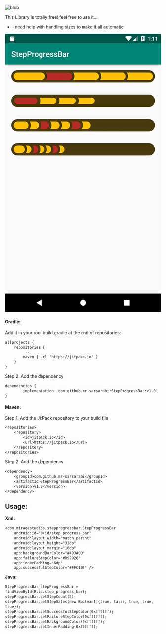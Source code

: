![blob](https://jitpack.io/#mr-sarsarabi/StepProgressBar/v1.0)

This Library is totally free! feel free to use it...
+ I need help with handling sizes to make it all automatic.

![Screenshot of the library outcome.](screenshot.png)

#### Gradle:
Add it in your root build.gradle at the end of repositories:

	allprojects {
		repositories {
			...
			maven { url 'https://jitpack.io' }
		}
	}
Step 2. Add the dependency

	dependencies {
	        implementation 'com.github.mr-sarsarabi:StepProgressBar:v1.0'
	}

#### Maven:


Step 1. Add the JitPack repository to your build file

	<repositories>
		<repository>
		    <id>jitpack.io</id>
		    <url>https://jitpack.io</url>
		</repository>
	</repositories>
Step 2. Add the dependency

	<dependency>
	    <groupId>com.github.mr-sarsarabi</groupId>
	    <artifactId>StepProgressBar</artifactId>
	    <version>v1.0</version>
	</dependency>


## Usage:

**Xml:**

    <com.miragestudios.stepprogressbar.StepProgressBar
        android:id="@+id/step_progress_bar"
        android:layout_width="match_parent"
        android:layout_height="32dp"
        android:layout_margin="16dp"
        app:backgroundBarColor="#493A0D"
        app:failureStepColor="#B92926"
        app:innerPadding="6dp"
        app:successfulStepColor="#FFC107" />

**Java:**

    StepProgressBar stepProgressBar = findViewById(R.id.step_progress_bar);
    stepProgressBar.setStepCount(5);
    stepProgressBar.setStepSates(new Boolean[]{true, false, true, true, true});
    stepProgressBar.setSuccessfulStepColor(0xffffff);
    stepProgressBar.setFailureStepColor(0xffffff);
    stepProgressBar.setBackgroundColor(0xffffff);
    stepProgressBar.setInnerPadding(0xffffff);